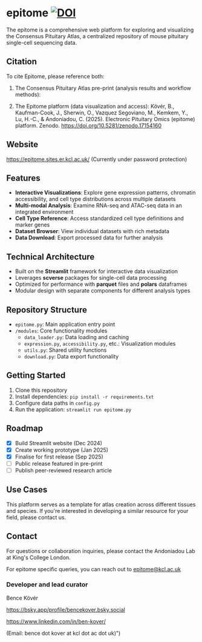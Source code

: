 # epitome [![DOI](https://zenodo.org/badge/930878390.svg)](https://doi.org/10.5281/zenodo.17154160)

The epitome is a comprehensive web platform for exploring and visualizing the Consensus Pituitary Atlas, a centralized repository of mouse pituitary single-cell sequencing data.


## Citation

To cite Epitome, please reference both:

1. The Consensus Pituitary Atlas pre-print (analysis results and workflow methods):
   
2. The Epitome platform (data visualization and access):
   Kövér, B., Kaufman-Cook, J., Sherwin, O., Vazquez Segoviano, M., Kemkem, Y., Lu, H.-C., & Andoniadou, C. (2025). Electronic Pituitary Omics (epitome) platform. Zenodo. https://doi.org/10.5281/zenodo.17154160

## Website
https://epitome.sites.er.kcl.ac.uk/ (Currently under password protection)
   
## Features

- **Interactive Visualizations**: Explore gene expression patterns, chromatin accessibility, and cell type distributions across multiple datasets
- **Multi-modal Analysis**: Examine RNA-seq and ATAC-seq data in an integrated environment
- **Cell Type Reference**: Access standardized cell type definitions and marker genes
- **Dataset Browser**: View individual datasets with rich metadata
- **Data Download**: Export processed data for further analysis

## Technical Architecture

- Built on the **Streamlit** framework for interactive data visualization
- Leverages **scverse** packages for single-cell data processing
- Optimized for performance with **parquet** files and **polars** dataframes
- Modular design with separate components for different analysis types

## Repository Structure

- `epitome.py`: Main application entry point
- `/modules`: Core functionality modules
  - `data_loader.py`: Data loading and caching
  - `expression.py`, `accessibility.py`, etc.: Visualization modules
  - `utils.py`: Shared utility functions
  - `download.py`: Data export functionality

## Getting Started

1. Clone this repository
2. Install dependencies: `pip install -r requirements.txt`
3. Configure data paths in `config.py`
4. Run the application: `streamlit run epitome.py`

## Roadmap

- [x] Build Streamlit website (Dec 2024)
- [x] Create working prototype (Jan 2025)
- [x] Finalise for first release (Sep 2025)
- [ ] Public release featured in pre-print
- [ ] Publish peer-reviewed research article
## Use Cases

This platform serves as a template for atlas creation across different tissues and species. If you're interested in developing a similar resource for your field, please contact us.

## Contact

For questions or collaboration inquiries, please contact the Andoniadou Lab at King's College London.

For epitome specific queries, you can reach out to epitome@kcl.ac.uk

### Developer and lead curator
Bence Kövér

https://bsky.app/profile/bencekover.bsky.social


https://www.linkedin.com/in/ben-kover/

(Email: bence dot kover at kcl dot ac dot uk)")

